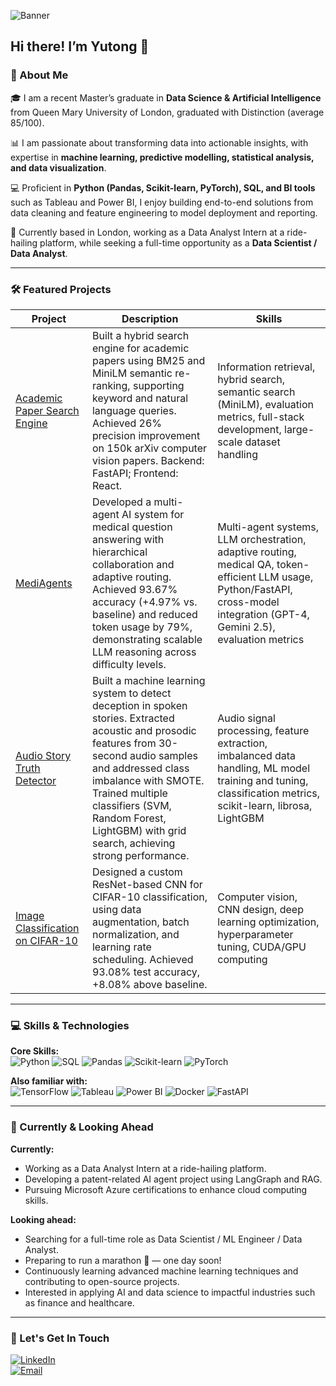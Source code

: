 ![Banner](#) <!-- You can replace this with a custom banner image or gif -->  

## Hi there! I’m Yutong 👋

### 📖 About Me

🎓 I am a recent Master’s graduate in **Data Science &  Artificial Intelligence** from Queen Mary University of London, graduated with Distinction (average 85/100).  

📊 I am passionate about transforming data into actionable insights, with expertise in **machine learning, predictive modelling, statistical analysis, and data visualization**.  

💻 Proficient in **Python (Pandas, Scikit-learn, PyTorch), SQL, and BI tools** such as Tableau and Power BI, I enjoy building end-to-end solutions from data cleaning and feature engineering to model deployment and reporting.  

📍 Currently based in London, working as a Data Analyst Intern at a ride-hailing platform, while seeking a full-time opportunity as a **Data Scientist / Data Analyst**.  

---

### 🛠️ Featured Projects

| Project | Description | Skills |
|---------|-------------|--------|
| [Academic Paper Search Engine](https://github.com/YutongNa/Academic-Paper-Search-Engine) | Built a hybrid search engine for academic papers using BM25 and MiniLM semantic re-ranking, supporting keyword and natural language queries. Achieved 26% precision improvement on 150k arXiv computer vision papers. Backend: FastAPI; Frontend: React. | Information retrieval, hybrid search, semantic search (MiniLM), evaluation metrics, full-stack development, large-scale dataset handling |
| [MediAgents](https://github.com/YutongNa/MediAgents-MDM) | Developed a multi-agent AI system for medical question answering with hierarchical collaboration and adaptive routing. Achieved 93.67% accuracy (+4.97% vs. baseline) and reduced token usage by 79%, demonstrating scalable LLM reasoning across difficulty levels. | Multi-agent systems, LLM orchestration, adaptive routing, medical QA, token-efficient LLM usage, Python/FastAPI, cross-model integration (GPT-4, Gemini 2.5), evaluation metrics |
| [Audio Story Truth Detector](https://github.com/YutongNa/Audio-Story-Truth-Detector) | Built a machine learning system to detect deception in spoken stories. Extracted acoustic and prosodic features from 30-second audio samples and addressed class imbalance with SMOTE. Trained multiple classifiers (SVM, Random Forest, LightGBM) with grid search, achieving strong performance. | Audio signal processing, feature extraction, imbalanced data handling, ML model training and tuning, classification metrics, scikit-learn, librosa, LightGBM |
| [Image Classification on CIFAR-10](https://github.com/YutongNa/Image-Classification-on-CIFAR-10) | Designed a custom ResNet-based CNN for CIFAR-10 classification, using data augmentation, batch normalization, and learning rate scheduling. Achieved 93.08% test accuracy, +8.08% above baseline. | Computer vision, CNN design, deep learning optimization, hyperparameter tuning, CUDA/GPU computing |

---

### 💻 Skills & Technologies  

**Core Skills:**  
![Python](https://img.shields.io/badge/Python-3776AB?logo=python&logoColor=white) 
![SQL](https://img.shields.io/badge/SQL-4479A1?logo=postgresql&logoColor=white) 
![Pandas](https://img.shields.io/badge/Pandas-150458?logo=pandas&logoColor=white) 
![Scikit-learn](https://img.shields.io/badge/Scikit--learn-F7931E?logo=scikit-learn&logoColor=white) 
![PyTorch](https://img.shields.io/badge/PyTorch-EE4C2C?logo=pytorch&logoColor=white)  

**Also familiar with:**  
![TensorFlow](https://img.shields.io/badge/TensorFlow-FF6F00?logo=tensorflow&logoColor=white) 
![Tableau](https://img.shields.io/badge/Tableau-E97627?logo=tableau&logoColor=white) 
![Power BI](https://img.shields.io/badge/PowerBI-F2C811?logo=powerbi&logoColor=black) 
![Docker](https://img.shields.io/badge/Docker-2496ED?logo=docker&logoColor=white) 
![FastAPI](https://img.shields.io/badge/FastAPI-009688?logo=fastapi&logoColor=white)

---

### 🔮 Currently & Looking Ahead  

**Currently:**

- Working as a Data Analyst Intern at a ride-hailing platform.  
- Developing a patent-related AI agent project using LangGraph and RAG.  
- Pursuing Microsoft Azure certifications to enhance cloud computing skills.

**Looking ahead:**  

- Searching for a full-time role as Data Scientist / ML Engineer / Data Analyst.  
- Preparing to run a marathon 🏃 — one day soon!  
- Continuously learning advanced machine learning techniques and contributing to open-source projects.  
- Interested in applying AI and data science to impactful industries such as finance and healthcare.  

---

### 🤝 Let's Get In Touch  

[![LinkedIn](https://img.shields.io/badge/LinkedIn-Connect-blue?logo=linkedin)](https://www.linkedin.com/in/yutong-na-1006)  
[![Email](https://img.shields.io/badge/Email-Connect-red?logo=gmail)](mailto:yutong.na.tech@gmail.com)

